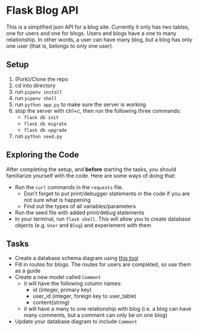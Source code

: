 # Flask Blog API

This is a simplified json API for a blog site. Currently it only has two tables, one for users and one for blogs. Users and blogs have a one to many relationship. In other words, a user can have many blog, but a blog has only one user (that is, belongs to only one user).


## Setup

1. (Fork)/Clone the repo
2. cd into directory
3. run `pipenv install`
4. run `pipenv shell`
5. run `python app.py` to make sure the server is working
6. stop the server with ctrl+c, then run the following three commands:
    - `flask db init`
    - `flask db migrate`
    - `flask db upgrade`
7. run `python seed.py`

## Exploring the Code
After completing the setup, and **before** starting the tasks, you should familiarize yourself with the code. Here are some ways of doing that:
- Run the `curl` commands in the `requests` file.
    - Don't forget to put print/debugger statements in the code if you are not sure what is happening
    - Find out the types of all variables/parameters
- Run the seed file with added print/debug statements
- In your terminal, run `flask shell`. This will allow you to create database objects (e.g. `User` and `Blog`) and experiement with them 
## Tasks
- Create a database schema diagram using [this tool](https://dbdiagram.io/)
- Fill in routes for blogs. The routes for users are completed, so use them as a guide
- Create a new model called `Comment`
    - it will have the following column names:
        - id (integer, primary key)
        - user_id (integer, foreign key to user_table)
        - content(string)
    - it will have a many to one relationship with blog (i.e. a blog can have many comments, but a comment can only be on one blog)
- Update your database diagram to include `Comment`
